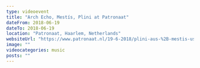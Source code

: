 ```yaml
---
type: videoevent
title: "Arch Echo, Mestís, Plini at Patronaat"
dateFrom: 2018-06-19
dateTo: 2018-06-19
location: "Patronaat, Haarlem, Netherlands"
websiteUrl: "https://www.patronaat.nl/19-6-2018/plini-aus-%2B-mestis-usa-%2B-arch-echo-usa-"
image: ""
videocategories: music
posts: ""
---
```

